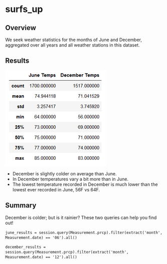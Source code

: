 # surfs_up


## Overview

 We seek weather statistics for the months of June and December, aggregated over all years and all weather stations in this dataset.


## Results

![results](/both.png)


- December is slightly colder on average than June.
- In December temperatures vary a bit more than in June.
- The lowest temperature recorded in December is much lower than the lowest ever recorded in June, 56F vs 64F.


## Summary

December is colder; but is it rainier?
These two queries can help you find out!

```
june_results = session.query(Measurement.prcp).filter(extract('month', Measurement.date) == '06').all()
```

```
december_results = session.query(Measurement.prcp).filter(extract('month', Measurement.date) == '12').all()
```
